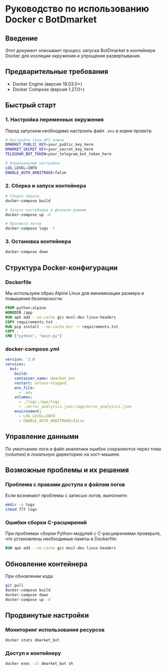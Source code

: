 # Руководство по использованию Docker с BotDmarket

## Введение

Этот документ описывает процесс запуска BotDmarket в контейнере Docker для изоляции окружения и упрощения развертывания.

## Предварительные требования

- Docker Engine (версия 19.03.0+)
- Docker Compose (версия 1.27.0+)

## Быстрый старт

### 1. Настройка переменных окружения

Перед запуском необходимо настроить файл `.env` в корне проекта:

```bash
# Настройте свои API ключи
DMARKET_PUBLIC_KEY=your_public_key_here
DMARKET_SECRET_KEY=your_secret_key_here
TELEGRAM_BOT_TOKEN=your_telegram_bot_token_here

# Опциональные настройки
LOG_LEVEL=INFO
ENABLE_AUTO_ARBITRAGE=false
```

### 2. Сборка и запуск контейнера

```bash
# Сборка образа
docker-compose build

# Запуск контейнера в фоновом режиме
docker-compose up -d

# Просмотр логов
docker-compose logs -f
```

### 3. Остановка контейнера

```bash
docker-compose down
```

## Структура Docker-конфигурации

### Dockerfile

Мы используем образ Alpine Linux для минимизации размера и повышения безопасности:

```dockerfile
FROM python:alpine
WORKDIR /app
RUN apk add --no-cache gcc musl-dev linux-headers
COPY requirements.txt .
RUN pip install --no-cache-dir -r requirements.txt
COPY . .
CMD ["python", "main.py"]
```

### docker-compose.yml

```yaml
version: '3.8'
services:
  bot:
    build: .
    container_name: dmarket_bot
    restart: unless-stopped
    env_file:
      - .env
    volumes:
      - ./logs:/app/logs
      - ./error_analytics.json:/app/error_analytics.json
    environment:
      - LOG_LEVEL=INFO
      - ENABLE_AUTO_ARBITRAGE=false
```

## Управление данными

По умолчанию логи и файл аналитики ошибок сохраняются через тома (volumes) в локальную директорию на хост-машине.

## Возможные проблемы и их решения

### Проблема с правами доступа к файлам логов

Если возникают проблемы с записью логов, выполните:

```bash
mkdir -p logs
chmod 777 logs
```

### Ошибки сборки C-расширений

При проблемах сборки Python-модулей с C-расширениями проверьте, что установлены необходимые пакеты в Dockerfile:

```dockerfile
RUN apk add --no-cache gcc musl-dev linux-headers
```

## Обновление контейнера

При обновлении кода:

```bash
git pull
docker-compose build
docker-compose down
docker-compose up -d
```

## Продвинутые настройки

### Мониторинг использования ресурсов

```bash
docker stats dmarket_bot
```

### Доступ к контейнеру

```bash
docker exec -it dmarket_bot sh
```
